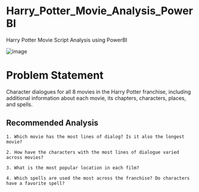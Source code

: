 # Harry_Potter_Movie_Analysis_PowerBI
Harry Potter Movie Script Analysis using PowerBI

![image](https://user-images.githubusercontent.com/114581035/216264306-50b09dd9-a9e5-453c-ab52-d042731473f3.png)


# Problem Statement
Character dialogues for all 8 movies in the Harry Potter franchise, including additional information about each movie, its chapters, characters, places, and spells.

## Recommended Analysis

    1. Which movie has the most lines of dialog? Is it also the longest movie?

    2. How have the characters with the most lines of dialogue varied across movies?

    3. What is the most popular location in each film?

    4. Which spells are used the most across the franchise? Do characters have a favorite spell?

